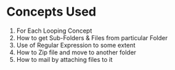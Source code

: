 # Concepts Used

1) For Each Looping Concept
2) How to get Sub-Folders & Files from particular Folder
3) Use of Regular Expression to some extent
4) How to Zip file and move to another folder
5) How to mail by attaching files to it